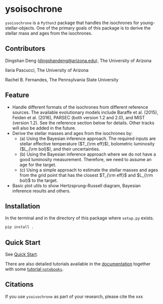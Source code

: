 # ysoisochrone

`ysoisochrone` is a `Python3` package that handles the isochrones for young-stellar-objects. One of the primary goals of this package is to derive the stellar mass and ages from the isochrones.

## Contributors

Dingshan Deng (dingshandeng@arizona.edu), The University of Arizona

Ilaria Pascucci, The University of Arizona

Rachel B. Fernandes, The Pennsylvania State University

## Feature 

- Handle different formats of the isochrones from different reference sources. The available evolutionary models include Baraffe et al. (2015), Feiden et al. (2016), PARSEC (both version 1.2 and 2.0), and MIST (version 1.2). See the reference section below for details. Other tracks will also be added in the future.
- Derive the stellar masses and ages from the isochrones by:
	- (a) Using the Bayesian inference approach. The required inputs are stellar effective temperature ($T_{\rm eff}$), bolometric luminosity ($L_{\rm bol}$), and their uncertainties.
	- (b) Using the Bayesian inference approach where we do not have a good luminosity measurement. Therefore, we need to assume an age for the target.
	- (c) Using a simple approach to estimate the stellar masses and ages from the grid point that has the closest $T_{\rm eff}$ and $L_{\rm bol}$ to the target.
- Basic plot utils to show Hertzsprung–Russell diagram, Bayesian inference results and others.

## Installation

In the terminal and in the directory of this package where `setup.py` exists.

```bash 
pip install .
```

## Quick Start

See [Quick Start](./docs/build/html/notebooks/ysoisochrone_basics.html). 

There are also detailed tutorials available in the [documentation](./docs/build/html/index.html) together with some [tutorial `notebooks`](./tutorials/).

## Citations
If you use `ysoisochrone` as part of your research, please cite the xxx
